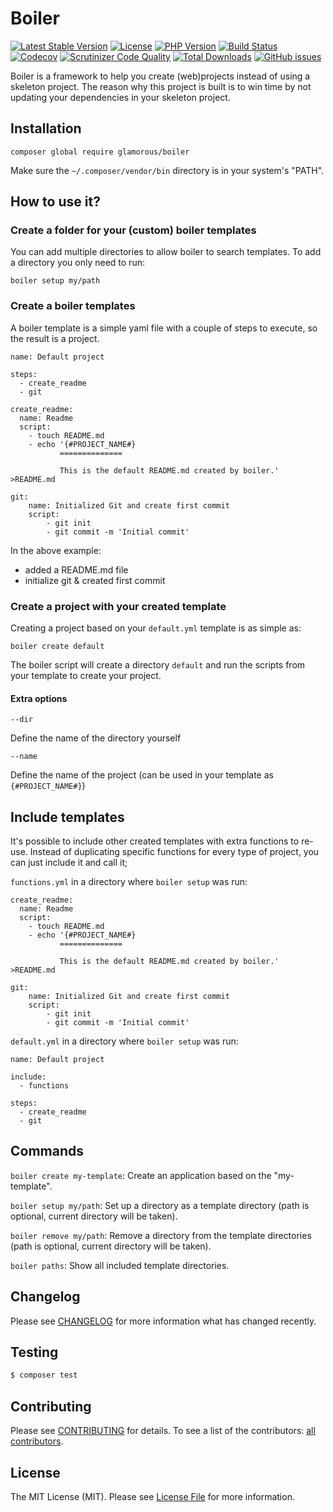 Boiler
========

[![Latest Stable Version](https://poser.pugx.org/glamorous/boiler/v/stable)](https://packagist.org/packages/glamorous/boiler)
[![License](https://img.shields.io/github/license/glamorous/boiler.svg)](https://github.com/glamorous/boiler)
[![PHP Version](https://img.shields.io/packagist/php-v/glamorous/boiler.svg)]()
[![Build Status](https://img.shields.io/travis/glamorous/boiler.svg)](https://travis-ci.org/glamorous/boiler)
[![Codecov](https://img.shields.io/codecov/c/github/glamorous/boiler.svg)](https://codecov.io/gh/glamorous/boiler)
[![Scrutinizer Code Quality](https://scrutinizer-ci.com/g/glamorous/boiler/badges/quality-score.png)](https://scrutinizer-ci.com/g/glamorous/boiler/)
[![Total Downloads](https://img.shields.io/packagist/dt/glamorous/boiler.svg)](https://packagist.org/packages/glamorous/boiler)
[![GitHub issues](https://img.shields.io/github/issues/glamorous/boiler.svg)](https://github.com/glamorous/boiler/issues)

Boiler is a framework to help you create (web)projects instead of using a skeleton project.
The reason why this project is built is to win time by not updating your dependencies in your skeleton project.


Installation
-------------

``
composer global require glamorous/boiler
``

Make sure the `~/.composer/vendor/bin` directory is in your system's "PATH".


How to use it?
--------------

### Create a folder for your (custom) boiler templates

You can add multiple directories to allow boiler to search templates. To add a directory you only need to run:

```
boiler setup my/path
```

### Create a boiler templates

A boiler template is a simple yaml file with a couple of steps to execute, so the result is a project.

```
name: Default project

steps:
  - create_readme
  - git

create_readme:
  name: Readme
  script:
    - touch README.md
    - echo '{#PROJECT_NAME#}
           ==============
           
           This is the default README.md created by boiler.' >README.md

git:
    name: Initialized Git and create first commit
    script:
        - git init
        - git commit -m 'Initial commit'

```

In the above example:
- added a README.md file
- initialize git & created first commit

### Create a project with your created template

Creating a project based on your `default.yml` template is as simple as:

```
boiler create default
```

The boiler script will create a directory `default` and run the scripts from your template to create your project.

#### Extra options

`--dir`

Define the name of the directory yourself

`--name`

Define the name of the project (can be used in your template as `{#PROJECT_NAME#}`)


Include templates
------------------

It's possible to include other created templates with extra functions to re-use.
Instead of duplicating specific functions for every type of project, you can just include it and call it;

`functions.yml` in a directory where `boiler setup` was run:

```
create_readme:
  name: Readme
  script:
    - touch README.md
    - echo '{#PROJECT_NAME#}
           ==============
           
           This is the default README.md created by boiler.' >README.md

git:
    name: Initialized Git and create first commit
    script:
        - git init
        - git commit -m 'Initial commit'

```

`default.yml` in a directory where `boiler setup` was run:

```
name: Default project

include:
  - functions

steps:
  - create_readme
  - git

```

Commands
---------

`boiler create my-template`: Create an application based on the "my-template".

`boiler setup my/path`: Set up a directory as a template directory (path is optional, current directory will be taken).

`boiler remove my/path`: Remove a directory from the template directories (path is optional, current directory will be taken).

`boiler paths`: Show all included template directories.


Changelog
---------

Please see [CHANGELOG](CHANGELOG.md) for more information what has changed recently.

Testing
--------

``` bash
$ composer test
```

Contributing
-------------

Please see [CONTRIBUTING](CONTRIBUTING.md) for details. To see a list of the contributors: [all contributors](../../contributors).

License
---------

The MIT License (MIT). Please see [License File](LICENSE.md) for more information.

